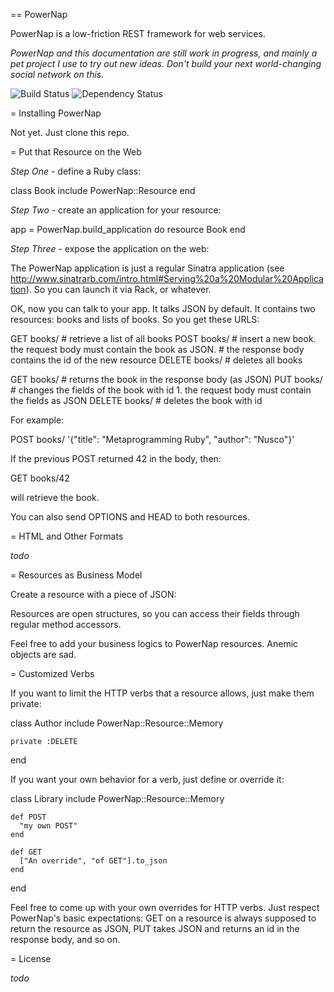 == PowerNap

PowerNap is a low-friction REST framework for web services.

_PowerNap and this documentation are still work in progress, and mainly a pet project I use to try out new ideas. Don't build your next world-changing social network on this._

![Build Status](https://secure.travis-ci.org/nusco/powernap.png)
![Dependency Status](https://gemnasium.com/rails/rails.png?travis)

= Installing PowerNap

Not yet. Just clone this repo.
  
= Put that Resource on the Web

*Step One* - define a Ruby class:

  class Book
    include PowerNap::Resource
  end

*Step Two* - create an application for your resource:

  app = PowerNap.build_application do
    resource Book
  end

*Step Three* - expose the application on the web:

The PowerNap application is just a regular Sinatra application (see http://www.sinatrarb.com/intro.html#Serving%20a%20Modular%20Application). So you can launch it via Rack, or whatever.

OK, now you can talk to your app. It talks JSON by default. It contains two resources: books and lists of books. So you get these URLS:

  GET  books/        # retrieve a list of all books
  POST books/        # insert a new book. the request body must contain the book as JSON.
                     # the response body contains the id of the new resource
  DELETE books/      # deletes all books

  GET    books/<id>  # returns the book in the response body (as JSON)
  PUT    books/<id>  # changes the fields of the book with id 1. the request body must contain the fields as JSON
  DELETE books/<id>  # deletes the book with id

For example:

  POST books/ '{"title": "Metaprogramming Ruby", "author": "Nusco"}'

If the previous POST returned 42 in the body, then:

  GET books/42
  
will retrieve the book.
  
You can also send OPTIONS and HEAD to both resources.

= HTML and Other Formats

_todo_

= Resources as Business Model

Create a resource with a piece of JSON:

Resources are open structures, so you can access their fields through regular method accessors.

Feel free to add your business logics to PowerNap resources. Anemic objects are sad.

= Customized Verbs

If you want to limit the HTTP verbs that a resource allows, just make them private:

  class Author
    include PowerNap::Resource::Memory
    
    private :DELETE
  end

If you want your own behavior for a verb, just define or override it:

  class Library
    include PowerNap::Resource::Memory
  
    def POST
      "my own POST"
    end

    def GET
      ["An override", "of GET"].to_json
    end
  end

Feel free to come up with your own overrides for HTTP verbs. Just respect PowerNap's basic expectations: GET on a resource is always supposed to return the resource as JSON, PUT takes JSON and returns an id in the response body, and so on.

= License

_todo_
